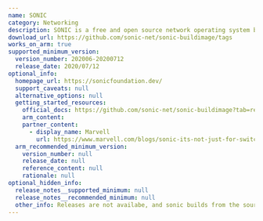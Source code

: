 ```yaml
---
name: SONIC
category: Networking
description: SONIC is a free and open source network operating system based on Linux.
download_url: https://github.com/sonic-net/sonic-buildimage/tags
works_on_arm: true
supported_minimum_version:
  version_number: 202006-20200712
  release_date: 2020/07/12
optional_info:
  homepage_url: https://sonicfoundation.dev/
  support_caveats: null
  alternative_options: null
  getting_started_resources:
    official_docs: https://github.com/sonic-net/sonic-buildimage?tab=readme-ov-file#usage-for-arm-architecture
    arm_content:
    partner_content:
      - display_name: Marvell
        url: https://www.marvell.com/blogs/sonic-its-not-just-for-switches-anymore.html
  arm_recommended_minimum_version:
    version_number: null
    release_date: null
    reference_content: null
    rationale: null
optional_hidden_info:
  release_notes__supported_minimum: null
  release_notes__recommended_minimum: null
  other_info: Releases are not availabe, and sonic builds from the source. The build details for ARM64 platform is introduced in the tag "202006-20200712".
---
```

